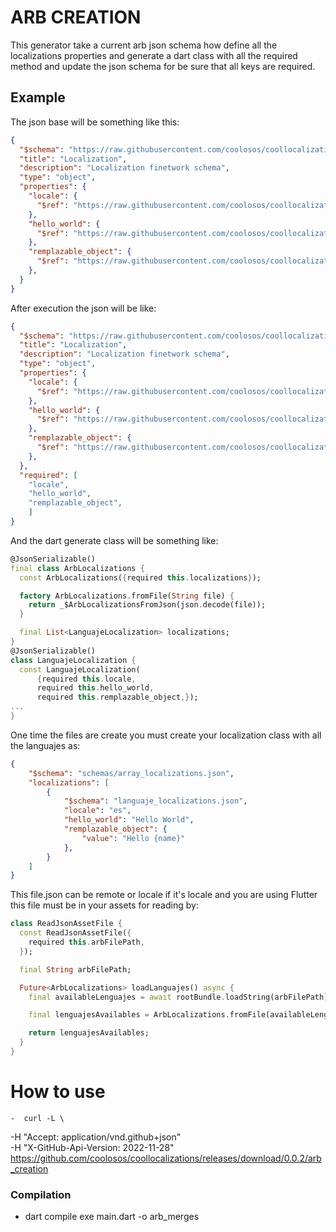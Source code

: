 # ARB CREATION

This generator take a current arb json schema how define all the localizations properties and generate a dart class with all the required method and update the json schema for be sure that all keys are required.

## Example
The json base will be something like this:
```json
{
  "$schema": "https://raw.githubusercontent.com/coolosos/coollocalizations/main/json_schemas/arb_localization.json",
  "title": "Localization",
  "description": "Localization finetwork schema",
  "type": "object",
  "properties": {
    "locale": {
      "$ref": "https://raw.githubusercontent.com/coolosos/coollocalizations/main/json_schemas/arb_instances.json#/objects/simple"
    },
    "hello_world": {
      "$ref": "https://raw.githubusercontent.com/coolosos/coollocalizations/main/json_schemas/arb_instances.json#/objects/simple"
    },
    "remplazable_object": {
      "$ref": "https://raw.githubusercontent.com/coolosos/coollocalizations/main/json_schemas/arb_instances.json#/objects/replacement"
    },
  }
}
```
After execution the json will be like:
```json
{
  "$schema": "https://raw.githubusercontent.com/coolosos/coollocalizations/main/json_schemas/arb_localization.json",
  "title": "Localization",
  "description": "Localization finetwork schema",
  "type": "object",
  "properties": {
    "locale": {
      "$ref": "https://raw.githubusercontent.com/coolosos/coollocalizations/main/json_schemas/arb_instances.json#/objects/simple"
    },
    "hello_world": {
      "$ref": "https://raw.githubusercontent.com/coolosos/coollocalizations/main/json_schemas/arb_instances.json#/objects/simple"
    },
    "remplazable_object": {
      "$ref": "https://raw.githubusercontent.com/coolosos/coollocalizations/main/json_schemas/arb_instances.json#/objects/replacement"
    },
  },
  "required": [
    "locale",
    "hello_world",
    "remplazable_object",
    ]
}
```
And the dart generate class will be something like: 
```dart
@JsonSerializable()
final class ArbLocalizations {
  const ArbLocalizations({required this.localizations});

  factory ArbLocalizations.fromFile(String file) {
    return _$ArbLocalizationsFromJson(json.decode(file));
  }

  final List<LanguajeLocalization> localizations;
}
@JsonSerializable()
class LanguajeLocalization {
  const LanguajeLocalization(
      {required this.locale,
      required this.hello_world,
      required this.remplazable_object,});
...
}

```

One time the files are create you must create your localization class with all the languajes as:

```json
{
    "$schema": "schemas/array_localizations.json",
    "localizations": [
        {
            "$schema": "languaje_localizations.json",
            "locale": "es",
            "hello_world": "Hello World",
            "remplazable_object": {
                "value": "Hello {name}"
            },
        }
    ]
}
```

This file.json can be remote or locale if it's locale and you are using Flutter this file must be in your assets for reading by:

```dart
class ReadJsonAssetFile {
  const ReadJsonAssetFile({
    required this.arbFilePath,
  });

  final String arbFilePath;

  Future<ArbLocalizations> loadLanguajes() async {
    final availableLenguajes = await rootBundle.loadString(arbFilePath);

    final lenguajesAvailables = ArbLocalizations.fromFile(availableLenguajes);

    return lenguajesAvailables;
  }
}
```

# How to use
    -  curl -L \
  -H "Accept: application/vnd.github+json" \
  -H "X-GitHub-Api-Version: 2022-11-28" \
  https://github.com/coolosos/coollocalizations/releases/download/0.0.2/arb_creation

### Compilation

- dart compile exe main.dart -o arb_merges   